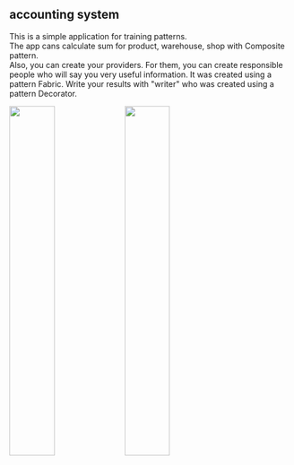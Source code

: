 ## accounting system
This is a simple application for training patterns.   
The app cans calculate sum for product, warehouse, shop with Composite pattern.     
Also, you can create your providers. For them, you can create responsible people who will say you very useful information. It was created
using a pattern Fabric.
Write your results with "writer" who was created using a pattern Decorator.

<p>
<img width = 40% src="https://user-images.githubusercontent.com/44276887/152868200-fbd715a9-a97a-472a-9740-142061b75e72.png"/>
<img width = 40% src="https://user-images.githubusercontent.com/44276887/152868361-ce5401ad-0df8-4b6b-907a-b702a050d523.png"/>
</p>
